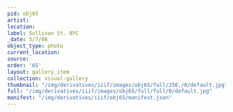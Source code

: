 ```yaml
---
pid: obj65
artist: 
location: 
label: Sullivan St. NYC
_date: 5/7/06
object_type: photo
current_location: 
source: 
order: '65'
layout: gallery_item
collection: visual-gallery
thumbnail: "/img/derivatives/iiif/images/obj65/full/250,/0/default.jpg"
full: "/img/derivatives/iiif/images/obj65/full/full/0/default.jpg"
manifest: "/img/derivatives/iiif/obj65/manifest.json"
---
```

